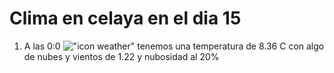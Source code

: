 # Clima en celaya en el dia 15

1. A las 0:0 !["icon weather"](http://openweathermap.org/img/w/02n.png) tenemos una temperatura de 8.36 C con algo de nubes y  vientos de 1.22 y nubosidad al 20%
